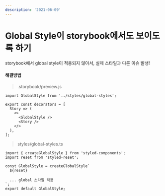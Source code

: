 ```yaml
---
description: '2021-06-09'
---
```


# Global Style이 storybook에서도 보이도록 하기

storybook에서 global style이 적용되지 않아서, 실제 스타일과 다른 이슈 발생!

#### 해결방법 

> .storybook/preview.js

```text
import GlobalStyle from '../styles/global-styles'; 

export const decorators = [
  Story => (
    <>
      <GlobalStyle />
      <Story />
    </>
  ),
];
```

> styles/global-styles.ts

```text
import { createGlobalStyle } from 'styled-components';
import reset from 'styled-reset';

const GlobalStyle = createGlobalStyle`
  ${reset}
  
  ... global 스타일 적용 
`;
export default GlobalStyle;

```



